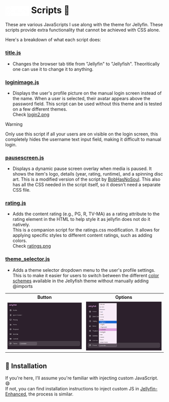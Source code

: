 <img src="../logos/jellyfish.png" alt="jellyfish" width="15%" align="center"/> Scripts 📜
====================

These are various JavaScripts I use along with the theme for Jellyfin. These scripts provide extra functionality that cannot be achieved with CSS alone.

Here's a breakdown of what each script does:

### [title.js](title.js)

-   Changes the browser tab title from "Jellyfin" to "Jellyfish". Theoritically one can use it to change it to anything.

### [loginimage.js](loginimage.js)

-  Displays the user's profile picture on the manual login screen instead of the name. When a user is selected, their avatar appears above the password field. This script can be used without this theme and is tested on a few different themes. \
  Check [login2.png](../screenshots/login2.png)

> [!Warning]
> Only use this script if all your users are on visible on the login screen, this completely hides the username text input field, making it difficult to manual login.

### [pausescreen.js](pausescreen.js)

- Displays a dynamic pause screen overlay when media is paused. It shows the item's logo, details (year, rating, runtime), and a spinning disc art. This is a modified version of the script by [BobHasNoSoul](https://github.com/BobHasNoSoul/Jellyfin-PauseScreen). This also has all the CSS needed in the script itself, so it doesn't need a separate CSS file.

### [rating.js](rating.js)

- Adds the content rating (e.g., PG, R, TV-MA) as a rating attribute to the rating element in the HTML to help style it as jellyfin does not do it natively. \
  This is a companion script for the ratings.css modification. It allows for applying specific styles to different content ratings, such as adding colors.  \
  Check [ratings.png](../screenshots/ratings.png)


### [theme_selector.js](theme_selector.js)

- Adds a theme selector dropdown menu to the user's profile settings. This is to make it easier for users to switch between the different [color schemes](/colors/) available in the Jellyfish theme without manually adding @imports

<table align="center">
  <tr>
    <th style="text-align:center">Button</th>
    <th style="text-align:center">Options</th>
  </tr>
  <tr>
    <td><img src="../screenshots/theme_select_button.png" width="500"/></td>
    <td><img src="../screenshots/theme_select_options.png" width="500"/></td>
  </tr>
</table>


🚀 Installation
---------------

If you're here, I’ll assume you're familiar with injecting custom JavaScript. 😄 \
If not, you can find installation instructions to inject custom JS in [Jellyfin-Enhanced](https://github.com/n00bcodr/Jellyfin-Enhanced?tab=readme-ov-file#-installation), the process is similar.